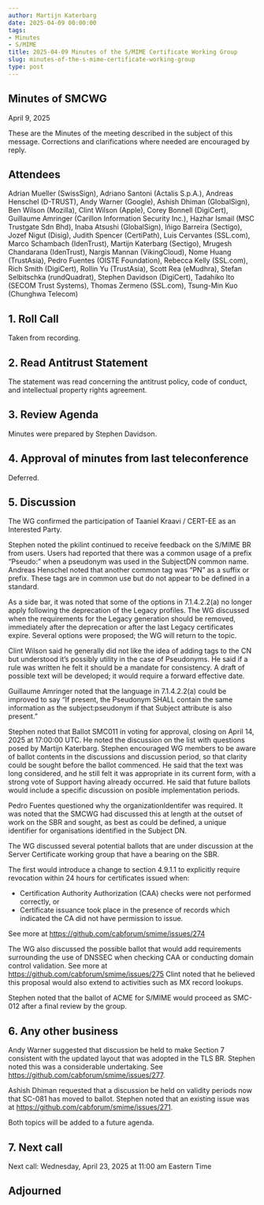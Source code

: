```yaml
---
author: Martijn Katerbarg
date: 2025-04-09 00:00:00
tags:
- Minutes
- S/MIME
title: 2025-04-09 Minutes of the S/MIME Certificate Working Group
slug: minutes-of-the-s-mime-certificate-working-group
type: post
---
```


## Minutes of SMCWG
 
April 9, 2025
 
These are the Minutes of the meeting described in the subject of this message. Corrections and clarifications where needed are encouraged by reply.
 
## Attendees
Adrian Mueller (SwissSign), Adriano Santoni (Actalis S.p.A.), Andreas Henschel (D-TRUST), Andy Warner (Google), Ashish Dhiman (GlobalSign), Ben Wilson (Mozilla), Clint Wilson (Apple), Corey Bonnell (DigiCert), Guillaume Amringer (Carillon Information Security Inc.), Hazhar Ismail (MSC Trustgate Sdn Bhd), Inaba Atsushi (GlobalSign), Iñigo Barreira (Sectigo), Jozef Nigut (Disig), Judith Spencer (CertiPath), Luis Cervantes (SSL.com), Marco Schambach (IdenTrust), Martijn Katerbarg (Sectigo), Mrugesh Chandarana (IdenTrust), Nargis Mannan (VikingCloud), Nome Huang (TrustAsia), Pedro Fuentes (OISTE Foundation), Rebecca Kelly (SSL.com), Rich Smith (DigiCert), Rollin Yu (TrustAsia), Scott Rea (eMudhra), Stefan Selbitschka (rundQuadrat), Stephen Davidson (DigiCert), Tadahiko Ito (SECOM Trust Systems), Thomas Zermeno (SSL.com), Tsung-Min Kuo (Chunghwa Telecom)
 
## 1. Roll Call
Taken from recording.
 
## 2. Read Antitrust Statement
The statement was read concerning the antitrust policy, code of conduct, and intellectual property rights agreement.
 
## 3. Review Agenda
Minutes were prepared by Stephen Davidson.
 
## 4. Approval of minutes from last teleconference
Deferred.
 
## 5. Discussion
 
The WG confirmed the participation of Taaniel Kraavi / CERT-EE as an Interested Party.
 
Stephen noted the pkilint continued to receive feedback on the S/MIME BR from users. Users had reported that there was a common usage of a prefix “Pseudo:” when a pseudonym was used in the SubjectDN common name.  Andreas Henschel noted that another common tag was “PN” as a suffix or prefix.  These tags are in common use but do not appear to be defined in a standard.
 
As a side bar, it was noted that some of the options in 7.1.4.2.2(a) no longer apply following the deprecation of the Legacy profiles.  The WG discussed when the requirements for the Legacy generation should be removed, immediately after the deprecation or after the last Legacy certificates expire.  Several options were proposed; the WG will return to the topic.
 
Clint Wilson said he generally did not like the idea of adding tags to the CN but understood it’s possibly utility in the case of Pseudonyms. He said if a rule was written he felt it should be a mandate for consistency.  A draft of possible text will be developed; it would require a forward effective date.
 
Guillaume Amringer noted that the language in 7.1.4.2.2(a) could be improved to say “If present, the Pseudonym SHALL contain the same information as the subject:pseudonym if that Subject attribute is also present.”
 
Stephen noted that Ballot SMC011 in voting for approval, closing on April 14, 2025 at 17:00:00 UTC.  He noted the discussion on the list with questions posed by Martijn Katerbarg.  Stephen encouraged WG members to be aware of ballot contents in the discussions and discussion period, so that clarity could be sought before the ballot commenced.  He said that the text was long considered, and he still felt it was appropriate in its current form, with a strong vote of Support having already occurred.  He said that future ballots would include a specific discussion on posible implementation periods.
 
Pedro Fuentes questioned why the organizationIdentifer was required.  It was noted that the SMCWG had discussed this at length at the outset of work on the SBR and sought, as best as could be defined, a unique identifier for organisations identified in the Subject DN.
 
The WG discussed several potential ballots that are under discussion at the Server Certificate working group that have a bearing on the SBR.
 
The first would introduce a change to section 4.9.1.1 to explicitly require revocation within 24 hours for certificates issued when:
*  Certification Authority Authorization (CAA) checks were not performed correctly, or
*  Certificate issuance took place in the presence of records which indicated the CA did not have permission to issue.
 
See more at https://github.com/cabforum/smime/issues/274
 
The WG also discussed the possible ballot that would add requirements surrounding the use of DNSSEC when checking CAA or conducting domain control validation.  See more at https://github.com/cabforum/smime/issues/275   Clint noted that he believed this proposal would also extend to activities such as MX record lookups.
 
Stephen noted that the ballot of ACME for S/MIME would proceed as SMC-012 after a final review by the group.
 
## 6.     Any other business
Andy Warner suggested that discussion be held to make Section 7 consistent with the updated layout that was adopted in the TLS BR.  Stephen noted this was a considerable undertaking. See https://github.com/cabforum/smime/issues/277.
 
Ashish Dhiman requested that a discussion be held on validity periods now that SC-081 has moved to ballot.  Stephen noted that an existing issue was at https://github.com/cabforum/smime/issues/271.
 
Both topics will be added to a future agenda.
 
## 7. Next call
 
Next call: Wednesday, April 23, 2025 at 11:00 am Eastern Time
 
## Adjourned